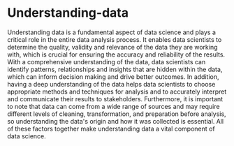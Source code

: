 # Understanding-data

Understanding data is a fundamental aspect of data science and plays a critical role in the entire data analysis process. It enables data scientists to determine the quality, validity and relevance of the data they are working with, which is crucial for ensuring the accuracy and reliability of the results. With a comprehensive understanding of the data, data scientists can identify patterns, relationships and insights that are hidden within the data, which can inform decision making and drive better outcomes. In addition, having a deep understanding of the data helps data scientists to choose appropriate methods and techniques for analysis and to accurately interpret and communicate their results to stakeholders. Furthermore, it is important to note that data can come from a wide range of sources and may require different levels of cleaning, transformation, and preparation before analysis, so understanding the data's origin and how it was collected is essential. All of these factors together make understanding data a vital component of data science.
